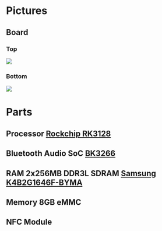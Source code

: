 # Pictures
## Board
### Top
![](https://github.com/tigerbox-reverse-engineering/tigerbox/raw/master/pics/Topside-LQ.jpg)
### Bottom
![](https://github.com/tigerbox-reverse-engineering/tigerbox/raw/master/pics/Backside-LQ.jpg)

# Parts
## Processor [Rockchip RK3128](https://datasheet.lcsc.com/szlcsc/Rockchip-RK3128_C191248.pdf)
## Bluetooth Audio SoC [BK3266](http://c-chip.com.cn/userfile/productPic/20181201113141.pdf)
## RAM 2x256MB DDR3L SDRAM [Samsung K4B2G1646F-BYMA](https://www.samsung.com/semiconductor/global.semi/file/resource/2017/11/DS_K4B2G1646F_BY_M_Rev1_0-1.pdf)
## Memory 8GB eMMC
## NFC Module